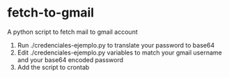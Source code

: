 fetch-to-gmail
==============

A python script to fetch mail to gmail account

1. Run ./credenciales-ejemplo.py to translate your password to base64
2. Edit ./credenciales-ejemplo.py variables to match your gmail username and your base64 encoded password
3. Add the script to crontab
